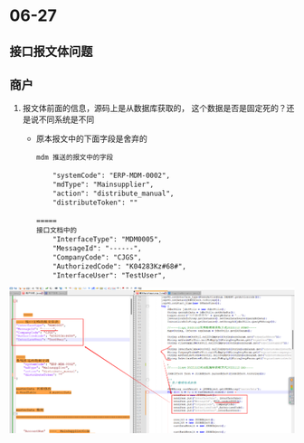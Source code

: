 # 06-27

## 接口报文体问题

## 商户

1. 报文体前面的信息，源码上是从数据库获取的， 这个数据是否是固定死的？还是说不同系统是不同

   * 原本报文中的下面字段是舍弃的

     ```
     mdm 推送的报文中的字段
     
         "systemCode": "ERP-MDM-0002", 
         "mdType": "Mainsupplier", 
         "action": "distribute_manual", 
         "distributeToken": ""
     
     =====
     接口文档中的
         "InterfaceType": "MDM0005",
         "MessageId": "------",    
         "CompanyCode": "CJGS",  
         "AuthorizedCode": "K04283Kz#68#",
         "InterfaceUser": "TestUser",	
     ```

     

![image-20230627093954993](image-20230627093954993.png)

